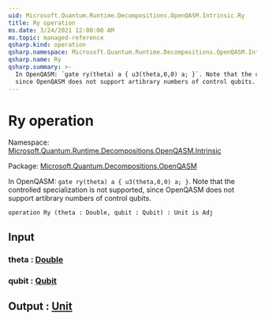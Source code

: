 ```yaml
---
uid: Microsoft.Quantum.Runtime.Decompositions.OpenQASM.Intrinsic.Ry
title: Ry operation
ms.date: 3/24/2021 12:00:00 AM
ms.topic: managed-reference
qsharp.kind: operation
qsharp.namespace: Microsoft.Quantum.Runtime.Decompositions.OpenQASM.Intrinsic
qsharp.name: Ry
qsharp.summary: >-
  In OpenQASM: `gate ry(theta) a { u3(theta,0,0) a; }`. Note that the controlled specialization is not supported,
  since OpenQASM does not support artibrary numbers of control qubits.
---
```


# Ry operation

Namespace: [Microsoft.Quantum.Runtime.Decompositions.OpenQASM.Intrinsic](xref:Microsoft.Quantum.Runtime.Decompositions.OpenQASM.Intrinsic)

Package: [Microsoft.Quantum.Decompositions.OpenQASM](https://nuget.org/packages/Microsoft.Quantum.Decompositions.OpenQASM)


In OpenQASM: `gate ry(theta) a { u3(theta,0,0) a; }`. Note that the controlled specialization is not supported,since OpenQASM does not support artibrary numbers of control qubits.

```qsharp
operation Ry (theta : Double, qubit : Qubit) : Unit is Adj
```


## Input

### theta : [Double](xref:microsoft.quantum.lang-ref.double)




### qubit : [Qubit](xref:microsoft.quantum.lang-ref.qubit)





## Output : [Unit](xref:microsoft.quantum.lang-ref.unit)

